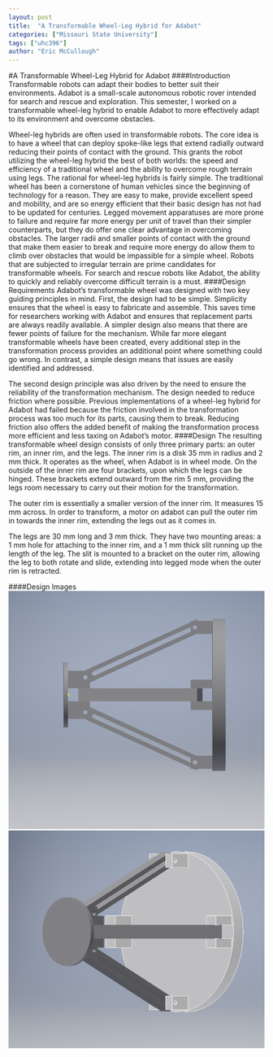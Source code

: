 ```yaml
---
layout: post
title:  "A Transformable Wheel-Leg Hybrid for Adabot"
categories: ["Missouri State University"]
tags: ["uhc396"]
author: "Eric McCullough"
---
```

#A Transformable Wheel-Leg Hybrid for Adabot
####Introduction
Transformable robots can adapt their bodies to better suit their environments.  Adabot is a 
small-scale autonomous robotic rover intended for search and rescue and exploration. This semester, I worked on a 
transformable wheel-leg hybrid to enable Adabot to more effectively adapt to its environment and overcome obstacles. 

Wheel-leg hybrids are often used in transformable robots. The core idea is to have a wheel that can deploy spoke-like 
legs that extend radially outward reducing their points of contact with the ground. This grants the robot utilizing
the wheel-leg hybrid the best of both worlds: the speed and efficiency of a traditional wheel and the ability to 
overcome rough terrain using legs. The rational for wheel-leg hybrids is fairly simple. The traditional wheel has been a 
 cornerstone of human vehicles since the beginning of technology for a reason. They are easy to make, provide 
excellent speed and mobility, and are so energy efficient that their basic design has not had to be updated for 
centuries. Legged movement apparatuses are more prone to failure and require far more energy per unit of travel than 
their simpler counterparts, but they do offer one clear advantage in overcoming obstacles. The larger radii and 
smaller points of contact with the ground that make them easier to break and require more energy do allow them to 
climb over obstacles that would be impassible for a simple wheel. Robots that are subjected to irregular terrain are 
prime candidates for transformable wheels. For search and rescue robots like Adabot, the ability to quickly and 
reliably overcome difficult terrain is a must. 
####Design Requirements
Adabot’s transformable wheel was designed with two key guiding principles in mind. First, the design had to be simple. 
Simplicity ensures that the wheel is easy to fabricate and assemble. This saves time for researchers working with 
Adabot and ensures that replacement parts are always readily available. A simpler design also means that there are 
fewer points of failure for the mechanism. While far more elegant transformable wheels have been created, every 
additional step in the transformation process provides an additional point where something could go wrong. In contrast,
a simple design means that issues are easily identified and addressed. 

The second design principle was also driven by the need to ensure the reliability of the transformation mechanism. The
design needed to reduce friction where possible. Previous implementations of a wheel-leg hybrid for Adabot had failed 
because the friction involved in the transformation process was too much for its parts, causing them to break. 
Reducing friction also offers the added benefit of making the transformation process more efficient and less taxing 
on Adabot’s motor. 
####Design
The resulting transformable wheel design consists of only three primary parts: an outer rim, an inner rim, and the 
legs. The inner rim is a disk 35 mm in radius and 2 mm thick. It operates as the wheel, when Adabot is in wheel mode.
On the outside of the inner rim are four brackets, upon which the legs can be hinged. These brackets extend outward 
from the rim 5 mm, providing the legs room necessary to carry out their motion for the transformation.

The outer rim is essentially a smaller version of the inner rim. It measures 15 mm across. In order to transform, a 
motor on adabot can pull the outer rim in towards the inner rim, extending the legs out as it comes in.

The legs are 30 mm long and 3 mm thick. They have two mounting areas: a 1 mm hole for attaching to the inner rim, and 
a 1 mm thick slit running up the length of the leg. The slit is mounted to a bracket on the outer rim, allowing the 
leg to both rotate and slide, extending into legged mode when the outer rim is retracted. 

####Design Images
![Wheel leg hybrid side](assets/2018-12-10-a-transformable-wheel-leg-hybrid-for-adabot/wheel_side_view.PNG)
![Wheel leg hybrid corner](assets/2018-12-10-a-transformable-wheel-leg-hybrid-for-adabot/wheel_angle_view.PNG)